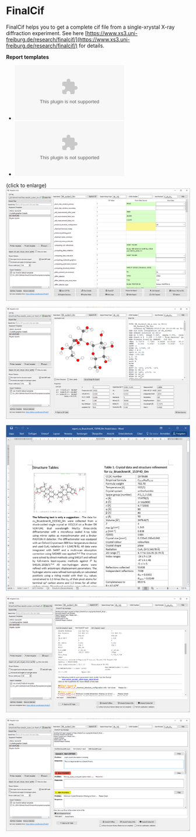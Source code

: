 # FinalCif

FinalCif helps you to get a complete cif file from a single-xrystal X-ray diffraction experiment. See here [https://www.xs3.uni-freiburg.de/research/finalcif/](https://www.xs3.uni-freiburg.de/research/finalcif/) for details.

**Report templates**
- ![A template with everything in](https://github.com/dkratzert/FinalCif/raw/master/template/template_text.docx)
- ![A template without the report text](https://github.com/dkratzert/FinalCif/raw/master/template/template_without_text.docx)


(click to enlarge)
![FinalCif main Window](https://github.com/dkratzert/FinalCif/raw/master/screenshots/finalcif_main.PNG)

![FinalCif details](https://github.com/dkratzert/FinalCif/raw/master/screenshots/finalcif_details.PNG)

![FinalCif report](https://github.com/dkratzert/FinalCif/raw/master/screenshots/finalcif_report.PNG)

![FinalCif CheckCIF](https://github.com/dkratzert/FinalCif/raw/master/screenshots/finalcif_checkcif.png)

![FinalCif responses](https://github.com/dkratzert/FinalCif/raw/master/screenshots/finalcif_responses.png)
